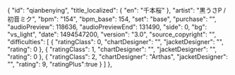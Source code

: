 {
      "id": "qianbenying",
      "title_localized": {
        "en": "千本桜"
      },
      "artist": "黒うさP / 初音ミク",
      "bpm": "154",
      "bpm_base": 154,
      "set": "base",
      "purchase": "",
      "audioPreview": 118636,
      "audioPreviewEnd": 131490,
      "side": 0,
      "bg": "vs_light",
      "date": 1494547200,
      "version": "3.0",
      "source_copyright": "",
      "difficulties": [
        {
          "ratingClass": 0,
          "chartDesigner": "",
          "jacketDesigner": "",
          "rating": 0
        },
        {
          "ratingClass": 1,
          "chartDesigner": "",
          "jacketDesigner": "",
          "rating": 0
        },
        {
          "ratingClass": 2,
          "chartDesigner": "Arthas",
          "jacketDesigner": "",
          "rating": 9,
          "ratingPlus":true
        }
      ]
    },
